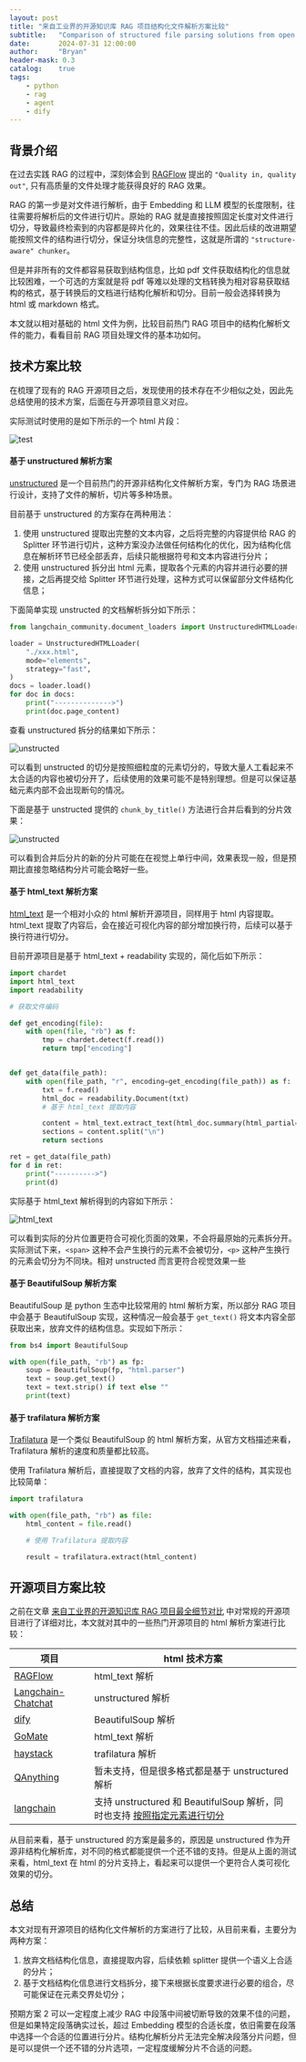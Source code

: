 ```yaml
---
layout: post
title: "来自工业界的开源知识库 RAG 项目结构化文件解析方案比较"
subtitle:   "Comparison of structured file parsing solutions from open source RAG projects in the industry"
date:       2024-07-31 12:00:00
author:     "Bryan"
header-mask: 0.3
catalog:    true
tags:
    - python
    - rag
    - agent
    - dify
---
```


## 背景介绍
在过去实践 RAG 的过程中，深刻体会到 [RAGFlow](https://github.com/infiniflow/ragflow) 提出的 `"Quality in, quality out"`, 只有高质量的文件处理才能获得良好的 RAG 效果。

RAG 的第一步是对文件进行解析，由于 Embedding 和 LLM 模型的长度限制，往往需要将解析后的文件进行切片。原始的 RAG 就是直接按照固定长度对文件进行切分，导致最终检索到的内容都是碎片化的，效果往往不佳。因此后续的改进期望能按照文件的结构进行切分，保证分块信息的完整性，这就是所谓的 `"structure-aware" chunker`。

但是并非所有的文件都容易获取到结构信息，比如 pdf 文件获取结构化的信息就比较困难，一个可选的方案就是将 pdf 等难以处理的文档转换为相对容易获取结构的格式，基于转换后的文档进行结构化解析和切分。目前一般会选择转换为 html 或 markdown 格式。

本文就以相对基础的 html 文件为例，比较目前热门 RAG 项目中的结构化解析文件的能力，看看目前 RAG 项目处理文件的基本功如何。

## 技术方案比较

在梳理了现有的 RAG 开源项目之后，发现使用的技术存在不少相似之处，因此先总结使用的技术方案，后面在与开源项目意义对应。

实际测试时使用的是如下所示的一个 html 片段：

![test](/img/in-post/html-parser/test.png)

#### 基于 unstructured 解析方案

[unstructured](https://unstructured.io/) 是一个目前热门的开源非结构化文件解析方案，专门为 RAG 场景进行设计，支持了文件的解析，切片等多种场景。

目前基于 unstructured 的方案存在两种用法：

1. 使用 unstructured 提取出完整的文本内容，之后将完整的内容提供给 RAG 的 Splitter 环节进行切片，这种方案没办法做任何结构化的优化，因为结构化信息在解析环节已经全部丢弃，后续只能根据符号和文本内容进行分片；
2. 使用 unstructured 拆分出 html 元素，提取各个元素的内容并进行必要的拼接，之后再提交给 Splitter 环节进行处理，这种方式可以保留部分文件结构化信息；

下面简单实现 unstructed 的文档解析拆分如下所示：

```python
from langchain_community.document_loaders import UnstructuredHTMLLoader

loader = UnstructuredHTMLLoader(
    "./xxx.html",
    mode="elements",
    strategy="fast",
)
docs = loader.load()
for doc in docs:
    print("-------------->")
    print(doc.page_content)

```

查看 unstructured 拆分的结果如下所示：

![unstructed](/img/in-post/html-parser/unstructed.png)

可以看到 unstructed 的切分是按照细粒度的元素切分的，导致大量人工看起来不太合适的内容也被切分开了，后续使用的效果可能不是特别理想。但是可以保证基础元素内部不会出现断句的情况。

下面是基于 unstructed 提供的 `chunk_by_title()` 方法进行合并后看到的分片效果：

![unstructed](/img/in-post/html-parser/unstructed_combine.png)

可以看到合并后分片的新的分片可能在在视觉上单行中间，效果表现一般，但是预期比直接忽略结构分片可能会略好一些。


#### 基于 html_text 解析方案

[html_text](https://github.com/zytedata/html-text) 是一个相对小众的 html 解析开源项目，同样用于 html 内容提取。html_text 提取了内容后，会在接近可视化内容的部分增加换行符，后续可以基于换行符进行切分。

目前开源项目是基于 html_text + readability 实现的，简化后如下所示：

```python
import chardet
import html_text
import readability

# 获取文件编码

def get_encoding(file):
    with open(file, "rb") as f:
        tmp = chardet.detect(f.read())
        return tmp["encoding"]


def get_data(file_path):
    with open(file_path, "r", encoding=get_encoding(file_path)) as f:
        txt = f.read()
        html_doc = readability.Document(txt)
        # 基于 html_text 提取内容

        content = html_text.extract_text(html_doc.summary(html_partial=True))
        sections = content.split("\n")
        return sections

ret = get_data(file_path)
for d in ret:
    print("---------->")
    print(d)

```

实际基于 html_text 解析得到的内容如下所示：

![html_text](/img/in-post/html-parser/html_text.png)

可以看到实际的分片位置更符合可视化页面的效果，不会将最原始的元素拆分开。实际测试下来，`<span>` 这种不会产生换行的元素不会被切分，`<p>` 这种产生换行的元素会切分为不同块。相对 unstructed 而言更符合视觉效果一些

#### 基于 BeautifulSoup 解析方案

BeautifulSoup 是 python 生态中比较常用的 html 解析方案，所以部分 RAG 项目中会基于 BeautifulSoup 实现，这种情况一般会基于 `get_text()` 将文本内容全部获取出来，放弃文件的结构信息。实现如下所示：

```python
from bs4 import BeautifulSoup

with open(file_path, "rb") as fp:
    soup = BeautifulSoup(fp, "html.parser")
    text = soup.get_text()
    text = text.strip() if text else ""
    print(text)
```

#### 基于 trafilatura 解析方案

[Trafilatura](https://github.com/adbar/trafilatura) 是一个类似 BeautifulSoup 的 html 解析方案，从官方文档描述来看，Trafilatura 解析的速度和质量都比较高。

使用 Trafilatura 解析后，直接提取了文档的内容，放弃了文件的结构，其实现也比较简单：

```python
import trafilatura

with open(file_path, "rb") as file:
    html_content = file.read()

    # 使用 Trafilatura 提取内容

    result = trafilatura.extract(html_content)
```

## 开源项目方案比较

之前在文章 [来自工业界的开源知识库 RAG 项目最全细节对比](https://zhuanlan.zhihu.com/p/707842657) 中对常规的开源项目进行了详细对比，本文就对其中的一些热门开源项目的 html 解析方案进行比较：

| 项目 | html 技术方案 |
| --- | --- |
| [RAGFlow](https://github.com/infiniflow/ragflow) | html_text 解析 |
| [Langchain-Chatchat](https://github.com/chatchat-space/Langchain-Chatchat) | unstructured 解析 |
| [dify](https://github.com/langgenius/dify) | BeautifulSoup 解析 |
| [GoMate](https://github.com/gomate-community/GoMate) | html_text 解析 |
| [haystack](https://github.com/deepset-ai/haystack) | trafilatura 解析 |
| [QAnything](https://github.com/netease-youdao/QAnything) | 暂未支持，但是很多格式都是基于 unstructured 解析 |
| [langchain](https://github.com/langchain-ai/langchain) | 支持 unstructured 和 BeautifulSoup 解析，同时也支持 [按照指定元素进行切分](https://python.langchain.com/v0.2/docs/how_to/HTML_header_metadata_splitter/) |

从目前来看，基于 unstructured 的方案是最多的，原因是 unstructured 作为开源非结构化解析库，对不同的格式都能提供一个还不错的支持。但是从上面的测试来看，html_text 在 html 的分片支持上，看起来可以提供一个更符合人类可视化效果的切分。

## 总结

本文对现有开源项目的结构化文件解析的方案进行了比较，从目前来看，主要分为两种方案：

1. 放弃文档结构化信息，直接提取内容，后续依赖 splitter 提供一个语义上合适的分片；
2. 基于文档结构化信息进行文档拆分，接下来根据长度要求进行必要的组合，尽可能保证在元素交界处切分；

预期方案 2 可以一定程度上减少 RAG 中段落中间被切断导致的效果不佳的问题，但是如果特定段落确实过长，超过 Embedding 模型的合适长度，依旧需要在段落中选择一个合适的位置进行分片。结构化解析分片无法完全解决段落分片问题，但是可以提供一个还不错的分片选项，一定程度缓解分片不合适的问题。

